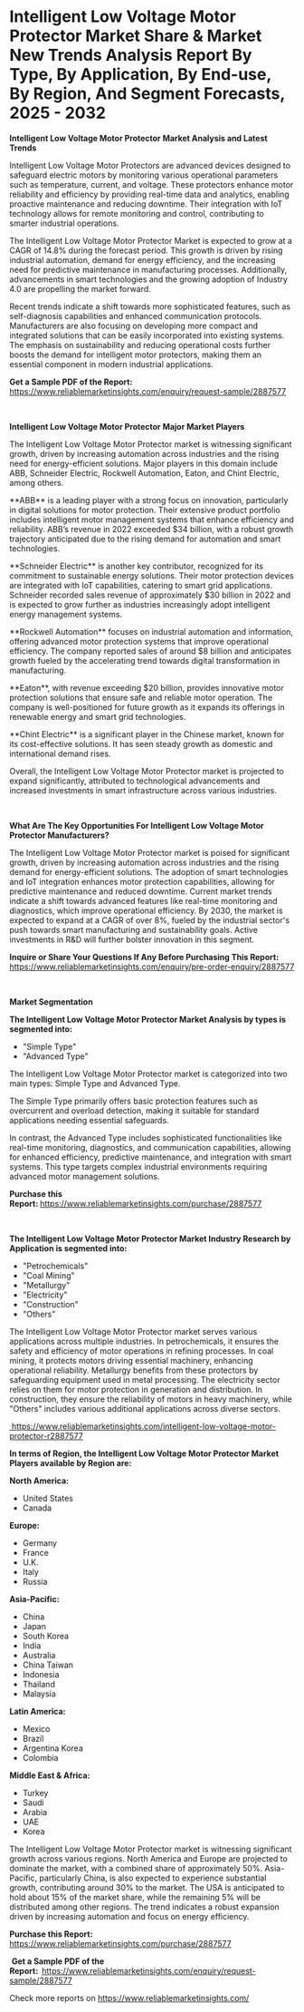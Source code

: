 <p><h1>Intelligent Low Voltage Motor Protector Market Share & Market New Trends Analysis Report By Type, By Application, By End-use, By Region, And Segment Forecasts, 2025 - 2032</h1></p><p><strong>Intelligent Low Voltage Motor Protector Market Analysis and Latest Trends</strong></p>
<p><p>Intelligent Low Voltage Motor Protectors are advanced devices designed to safeguard electric motors by monitoring various operational parameters such as temperature, current, and voltage. These protectors enhance motor reliability and efficiency by providing real-time data and analytics, enabling proactive maintenance and reducing downtime. Their integration with IoT technology allows for remote monitoring and control, contributing to smarter industrial operations.</p><p>The Intelligent Low Voltage Motor Protector Market is expected to grow at a CAGR of 14.8% during the forecast period. This growth is driven by rising industrial automation, demand for energy efficiency, and the increasing need for predictive maintenance in manufacturing processes. Additionally, advancements in smart technologies and the growing adoption of Industry 4.0 are propelling the market forward.</p><p>Recent trends indicate a shift towards more sophisticated features, such as self-diagnosis capabilities and enhanced communication protocols. Manufacturers are also focusing on developing more compact and integrated solutions that can be easily incorporated into existing systems. The emphasis on sustainability and reducing operational costs further boosts the demand for intelligent motor protectors, making them an essential component in modern industrial applications.</p></p>
<p><strong>Get a Sample PDF of the Report:&nbsp;</strong> <a href="https://www.reliablemarketinsights.com/enquiry/request-sample/2887577?utm_campaign=2531&utm_medium=2&utm_source=Github&utm_content=ia&utm_term=14032025&utm_id=intelligent-low-voltage-motor-protector">https://www.reliablemarketinsights.com/enquiry/request-sample/2887577</a></p>
<p>&nbsp;</p>
<p><strong>Intelligent Low Voltage Motor Protector Major Market Players</strong></p>
<p><p>The Intelligent Low Voltage Motor Protector market is witnessing significant growth, driven by increasing automation across industries and the rising need for energy-efficient solutions. Major players in this domain include ABB, Schneider Electric, Rockwell Automation, Eaton, and Chint Electric, among others.</p><p>**ABB** is a leading player with a strong focus on innovation, particularly in digital solutions for motor protection. Their extensive product portfolio includes intelligent motor management systems that enhance efficiency and reliability. ABB’s revenue in 2022 exceeded $34 billion, with a robust growth trajectory anticipated due to the rising demand for automation and smart technologies.</p><p>**Schneider Electric** is another key contributor, recognized for its commitment to sustainable energy solutions. Their motor protection devices are integrated with IoT capabilities, catering to smart grid applications. Schneider recorded sales revenue of approximately $30 billion in 2022 and is expected to grow further as industries increasingly adopt intelligent energy management systems.</p><p>**Rockwell Automation** focuses on industrial automation and information, offering advanced motor protection systems that improve operational efficiency. The company reported sales of around $8 billion and anticipates growth fueled by the accelerating trend towards digital transformation in manufacturing.</p><p>**Eaton**, with revenue exceeding $20 billion, provides innovative motor protection solutions that ensure safe and reliable motor operation. The company is well-positioned for future growth as it expands its offerings in renewable energy and smart grid technologies.</p><p>**Chint Electric** is a significant player in the Chinese market, known for its cost-effective solutions. It has seen steady growth as domestic and international demand rises. </p><p>Overall, the Intelligent Low Voltage Motor Protector market is projected to expand significantly, attributed to technological advancements and increased investments in smart infrastructure across various industries.</p></p>
<p>&nbsp;</p>
<p><strong>What Are The Key Opportunities For Intelligent Low Voltage Motor Protector Manufacturers?</strong></p>
<p><p>The Intelligent Low Voltage Motor Protector market is poised for significant growth, driven by increasing automation across industries and the rising demand for energy-efficient solutions. The adoption of smart technologies and IoT integration enhances motor protection capabilities, allowing for predictive maintenance and reduced downtime. Current market trends indicate a shift towards advanced features like real-time monitoring and diagnostics, which improve operational efficiency. By 2030, the market is expected to expand at a CAGR of over 8%, fueled by the industrial sector's push towards smart manufacturing and sustainability goals. Active investments in R&D will further bolster innovation in this segment.</p></p>
<p><strong>Inquire or Share Your Questions If Any Before Purchasing This Report:</strong> <a href="https://www.reliablemarketinsights.com/enquiry/pre-order-enquiry/2887577?utm_campaign=2531&utm_medium=2&utm_source=Github&utm_content=ia&utm_term=14032025&utm_id=intelligent-low-voltage-motor-protector">https://www.reliablemarketinsights.com/enquiry/pre-order-enquiry/2887577</a></p>
<p>&nbsp;</p>
<p><strong>Market Segmentation</strong></p>
<p><strong>The Intelligent Low Voltage Motor Protector Market Analysis by types is segmented into:</strong></p>
<p><ul><li>"Simple Type"</li><li>"Advanced Type"</li></ul></p>
<p><p>The Intelligent Low Voltage Motor Protector market is categorized into two main types: Simple Type and Advanced Type. </p><p>The Simple Type primarily offers basic protection features such as overcurrent and overload detection, making it suitable for standard applications needing essential safeguards. </p><p>In contrast, the Advanced Type includes sophisticated functionalities like real-time monitoring, diagnostics, and communication capabilities, allowing for enhanced efficiency, predictive maintenance, and integration with smart systems. This type targets complex industrial environments requiring advanced motor management solutions.</p></p>
<p><strong>Purchase this Report:&nbsp;</strong><a href="https://www.reliablemarketinsights.com/purchase/2887577?utm_campaign=2531&utm_medium=2&utm_source=Github&utm_content=ia&utm_term=14032025&utm_id=intelligent-low-voltage-motor-protector">https://www.reliablemarketinsights.com/purchase/2887577</a></p>
<p>&nbsp;</p>
<p><strong>The Intelligent Low Voltage Motor Protector Market Industry Research by Application is segmented into:</strong></p>
<p><ul><li>"Petrochemicals"</li><li>"Coal Mining"</li><li>"Metallurgy"</li><li>"Electricity"</li><li>"Construction"</li><li>"Others"</li></ul></p>
<p><p>The Intelligent Low Voltage Motor Protector market serves various applications across multiple industries. In petrochemicals, it ensures the safety and efficiency of motor operations in refining processes. In coal mining, it protects motors driving essential machinery, enhancing operational reliability. Metallurgy benefits from these protectors by safeguarding equipment used in metal processing. The electricity sector relies on them for motor protection in generation and distribution. In construction, they ensure the reliability of motors in heavy machinery, while "Others" includes various additional applications across diverse sectors.</p></p>
<p><a href="https://www.reliablemarketinsights.com/intelligent-low-voltage-motor-protector-r2887577?utm_campaign=2531&utm_medium=2&utm_source=Github&utm_content=ia&utm_term=14032025&utm_id=intelligent-low-voltage-motor-protector">&nbsp;https://www.reliablemarketinsights.com/intelligent-low-voltage-motor-protector-r2887577</a></p>
<p><strong>In terms of Region, the Intelligent Low Voltage Motor Protector Market Players available by Region are:</strong></p>
<p>
    <p> <strong> North America: </strong>
        <ul>
            <li>United States</li>
            <li>Canada</li>
        </ul>
        </p> 
    <p> <strong> Europe: </strong>
        <ul>
            <li>Germany</li>
            <li>France</li>
            <li>U.K.</li>
            <li>Italy</li>
            <li>Russia</li>
        </ul>
        </p> 
    <p> <strong> Asia-Pacific: </strong>
        <ul>
            <li>China</li>
            <li>Japan</li>
            <li>South Korea</li>
            <li>India</li>
            <li>Australia</li>
            <li>China Taiwan</li>
            <li>Indonesia</li>
            <li>Thailand</li>
            <li>Malaysia</li>
        </ul>
        </p> 
    <p> <strong> Latin America: </strong>
        <ul>
            <li>Mexico</li>
            <li>Brazil</li>
            <li>Argentina Korea</li>
            <li>Colombia</li>
        </ul>
        </p> 
    <p> <strong> Middle East & Africa: </strong>
        <ul>
            <li>Turkey</li>
            <li>Saudi</li>
            <li>Arabia</li>
            <li>UAE</li>
            <li>Korea</li>
        </ul>
    </p>
    </p>
<p><p>The Intelligent Low Voltage Motor Protector market is witnessing significant growth across various regions. North America and Europe are projected to dominate the market, with a combined share of approximately 50%. Asia-Pacific, particularly China, is also expected to experience substantial growth, contributing around 30% to the market. The USA is anticipated to hold about 15% of the market share, while the remaining 5% will be distributed among other regions. The trend indicates a robust expansion driven by increasing automation and focus on energy efficiency.</p></p>
<p><strong>Purchase this Report: </strong><a href="https://www.reliablemarketinsights.com/purchase/2887577?utm_campaign=2531&utm_medium=2&utm_source=Github&utm_content=ia&utm_term=14032025&utm_id=intelligent-low-voltage-motor-protector">https://www.reliablemarketinsights.com/purchase/2887577</a></p>
<p>&nbsp;<strong>Get a Sample PDF of the Report:&nbsp;&nbsp;</strong><a href="https://www.reliablemarketinsights.com/enquiry/request-sample/2887577?utm_campaign=2531&utm_medium=2&utm_source=Github&utm_content=ia&utm_term=14032025&utm_id=intelligent-low-voltage-motor-protector">https://www.reliablemarketinsights.com/enquiry/request-sample/2887577</a></p>
<p><strong></strong></p>
<p>Check more reports on <a href="https://www.reliablemarketinsights.com/?utm_campaign=2531&utm_medium=2&utm_source=Github&utm_content=ia&utm_term=14032025&utm_id=intelligent-low-voltage-motor-protector">https://www.reliablemarketinsights.com/</a></p>